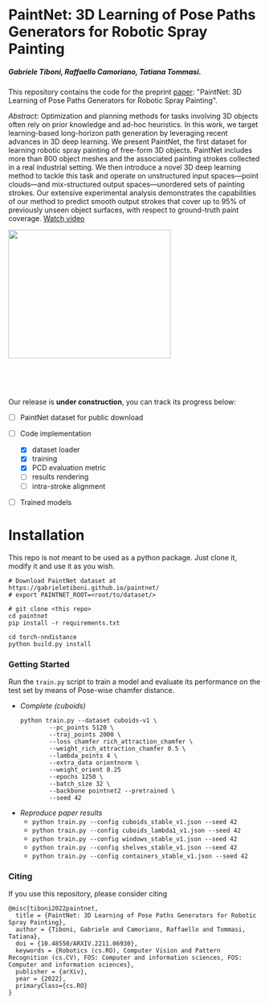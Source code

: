 # PaintNet: 3D Learning of Pose Paths Generators for Robotic Spray Painting
##### Gabriele Tiboni, Raffaello Camoriano, Tatiana Tommasi.

This repository contains the code for the preprint [paper](https://arxiv.org/abs/2211.06930): "PaintNet: 3D Learning of Pose Paths Generators for Robotic Spray Painting".

*Abstract:* Optimization and planning methods for tasks involving 3D objects often rely on prior knowledge and ad-hoc heuristics. In this work, we target learning-based long-horizon path generation by leveraging recent advances in 3D deep learning. We present PaintNet, the first dataset for learning robotic spray painting of free-form 3D objects. PaintNet includes more than 800 object meshes and the associated painting strokes collected in a real industrial setting. We then introduce a novel 3D deep learning method to tackle this task and operate on unstructured input spaces—point clouds—and mix-structured output spaces—unordered sets of painting strokes. Our extensive experimental analysis demonstrates the capabilities of our method to predict smooth output strokes that cover up to 95% of previously unseen object surfaces, with respect to ground-truth paint coverage. [Watch video](https://gabrieletiboni.github.io/paintnet/)


<img src="https://www.gabrieletiboni.com/assets/spray_paint_task_outline_white.png" style="width: 80%; max-width: 900px; max-height: 320px;" />


Our release is **under construction**, you can track its progress below:

- [ ] PaintNet dataset for public download
- [ ] Code implementation
	- [x] dataset loader
	- [x] training
	- [x] PCD evaluation metric
	- [ ] results rendering
	- [ ] intra-stroke alignment
- [ ] Trained models


# Installation
This repo is not meant to be used as a python package. Just clone it, modify it and use it as you wish.
```
# Download PaintNet dataset at https://gabrieletiboni.github.io/paintnet/
# export PAINTNET_ROOT=<root/to/dataset/>

# git clone <this repo>
cd paintnet
pip install -r requirements.txt

cd torch-nndistance
python build.py install
```


### Getting Started
Run the `train.py` script to train a model and evaluate its performance on the test set by means of Pose-wise chamfer distance.

- *Complete (cuboids)*
	```
	python train.py --dataset cuboids-v1 \
			--pc_points 5120 \
			--traj_points 2000 \
			--loss chamfer rich_attraction_chamfer \
			--weight_rich_attraction_chamfer 0.5 \
			--lambda_points 4 \
			--extra_data orientnorm \
			--weight_orient 0.25
			--epochs 1250 \
			--batch_size 32 \
			--backbone pointnet2 --pretrained \
			--seed 42
	```
- *Reproduce paper results* 
    - `python train.py --config cuboids_stable_v1.json --seed 42`
    - `python train.py --config cuboids_lambda1_v1.json --seed 42`
    - `python train.py --config windows_stable_v1.json --seed 42`
    - `python train.py --config shelves_stable_v1.json --seed 42`
    - `python train.py --config containers_stable_v1.json --seed 42`


### Citing
If you use this repository, please consider citing
```
@misc{tiboni2022paintnet,
  title = {PaintNet: 3D Learning of Pose Paths Generators for Robotic Spray Painting},
  author = {Tiboni, Gabriele and Camoriano, Raffaello and Tommasi, Tatiana},
  doi = {10.48550/ARXIV.2211.06930},
  keywords = {Robotics (cs.RO), Computer Vision and Pattern Recognition (cs.CV), FOS: Computer and information sciences, FOS: Computer and information sciences},
  publisher = {arXiv},
  year = {2022},
  primaryClass={cs.RO}
}
```
